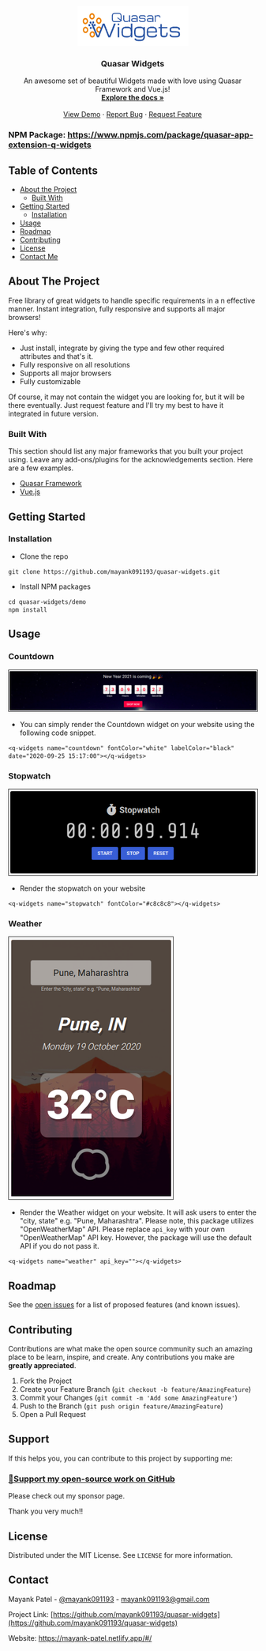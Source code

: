 <p align="center">
  <a href="https://github.com/mayank091193/quasar-widgets">
    <img src="https://raw.githubusercontent.com/mayank091193/quasar-widgets/master/demo/assets/quasar-widgets-logo.png" alt="Logo" width="225" height="80">
  </a>

  <h3 align="center">Quasar Widgets</h3>

  <p align="center">
    An awesome set of beautiful Widgets made with love using Quasar Framework and Vue.js!
    <br />
    <a href="https://quasar-widgets.netlify.app/#/docs"><strong>Explore the docs »</strong></a>
    <br />
    <br />
    <a href="https://quasar-widgets.netlify.app/#/examples">View Demo</a>
    ·
    <a href="https://github.com/mayank091193/quasar-widgets/issues">Report Bug</a>
    ·
    <a href="https://github.com/mayank091193/quasar-widgets/issues">Request Feature</a>
  </p>
</p>

### NPM Package: https://www.npmjs.com/package/quasar-app-extension-q-widgets

## Table of Contents

* [About the Project](#about-the-project)
  * [Built With](#built-with)
* [Getting Started](#getting-started)
  * [Installation](#installation)
* [Usage](#usage)
* [Roadmap](#roadmap)
* [Contributing](#contributing)
* [License](#license)
* [Contact Me](#contact)

## About The Project

Free library of great widgets to handle specific requirements in a n effective manner. Instant integration, fully responsive and supports all major browsers!

Here's why:
* Just install, integrate by giving the type and few other required attributes and that's it.
* Fully responsive on all resolutions
* Supports all major browsers
* Fully customizable

Of course, it may not contain the widget you are looking for, but it will be there eventually. Just request feature and I'll try my best to have it integrated in future version.

### Built With
This section should list any major frameworks that you built your project using. Leave any add-ons/plugins for the acknowledgements section. Here are a few examples.
* [Quasar Framework](https://quasar.dev/)
* [Vue.js](https://vuejs.org/)

## Getting Started
### Installation

* Clone the repo
```
git clone https://github.com/mayank091193/quasar-widgets.git
```
* Install NPM packages
```
cd quasar-widgets/demo
npm install
```

## Usage
### Countdown

<p float="left">
	<kbd>
        <img src="https://raw.githubusercontent.com/mayank091193/quasar-widgets/master/demo/assets/countdown.png" border="1" alt="Countdown"  />
    </kbd>
</p>

* You can simply render the Countdown widget on your website using the following code snippet.
```
<q-widgets name="countdown" fontColor="white" labelColor="black" date="2020-09-25 15:17:00"></q-widgets>
```

### Stopwatch

<p float="left">
	<kbd>
        <img src="https://raw.githubusercontent.com/mayank091193/quasar-widgets/master/demo/assets/stopwatch.png" border="1" alt="Stopwatch"  />
    </kbd>
</p>

* Render the stopwatch on your website
```
<q-widgets name="stopwatch" fontColor="#c8c8c8"></q-widgets>
```

### Weather

<p float="left">
	<kbd>
        <img src="https://raw.githubusercontent.com/mayank091193/quasar-widgets/master/demo/assets/weather.png" border="1" alt="Weather"  />
    </kbd>
</p>


* Render the Weather widget on your website. It will ask users to enter the "city, state" e.g. "Pune, Maharashtra". Please note, this package utilizes "OpenWeatherMap" API. Please replace ```api_key``` with your own "OpenWeatherMap" API key. However, the package will use the default API if you do not pass it.
```
<q-widgets name="weather" api_key=""></q-widgets>
```

<!-- ROADMAP -->
## Roadmap

See the [open issues](https://github.com/mayank091193/quasar-widgets/issues) for a list of proposed features (and known issues).



## Contributing

Contributions are what make the open source community such an amazing place to be learn, inspire, and create. Any contributions you make are **greatly appreciated**.

1. Fork the Project
2. Create your Feature Branch (`git checkout -b feature/AmazingFeature`)
3. Commit your Changes (`git commit -m 'Add some AmazingFeature'`)
4. Push to the Branch (`git push origin feature/AmazingFeature`)
5. Open a Pull Request

## Support

If this helps you, you can contribute to this project by supporting me:

### [💜Support my open-source work on GitHub](https://github.com/sponsors/mayank091193)

Please check out my sponsor page.

Thank you very much!!

## License

Distributed under the MIT License. See `LICENSE` for more information.

## Contact

Mayank Patel - [@mayank091193](https://twitter.com/mayank91193) - mayank091193@gmail.com

Project Link: [https://github.com/mayank091193/quasar-widgets](https://github.com/mayank091193/quasar-widgets)

Website: https://mayank-patel.netlify.app/#/
